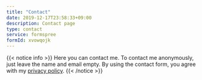 ```yaml
---
title: "Contact"
date: 2019-12-17T23:58:33+09:00
description: Contact page
type: contact
service: formspree
formId: xvowqojk
---
```


{{< notice info >}}
Here you can contact me. To contact me anonymously, just leave the name and email empty. By using the contact form, you agree with my [privacy policy](/privacy).
{{< /notice >}}
